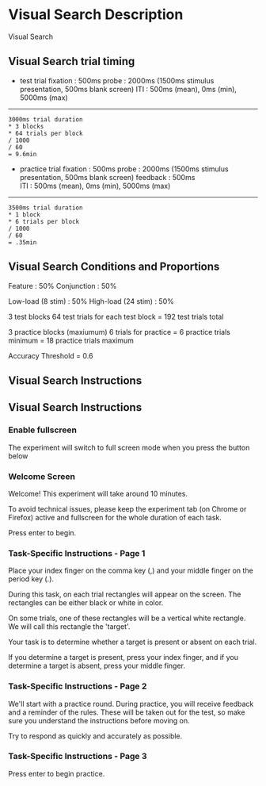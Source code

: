 # Visual Search Description
Visual Search 

## Visual Search trial timing
- test trial
fixation : 500ms
probe : 2000ms (1500ms stimulus presentation, 500ms blank screen)
ITI : 500ms (mean), 0ms (min), 5000ms (max)

--- 
```code 
3000ms trial duration 
* 3 blocks
* 64 trials per block 
/ 1000 
/ 60
= 9.6min
```

- practice trial
fixation : 500ms
probe : 2000ms (1500ms stimulus presentation, 500ms blank screen)
feedback : 500ms  
ITI : 500ms (mean), 0ms (min), 5000ms (max)

--- 
```code 
3500ms trial duration 
* 1 block
* 6 trials per block 
/ 1000 
/ 60
= .35min
```

## Visual Search Conditions and Proportions
Feature : 50%
Conjunction : 50%

Low-load (8 stim) : 50%
High-load (24 stim) : 50%

3 test blocks
64 test trials for each test block
= 192 test trials total 

3 practice blocks (maxiumum)
6 trials for practice
= 6 practice trials minimum
= 18 practice trials maximum

Accuracy Threshold = 0.6

## Visual Search Instructions

## Visual Search Instructions

### Enable fullscreen
The experiment will switch to full screen mode when you press the button below

### Welcome Screen
Welcome! This experiment will take around 10 minutes.

To avoid technical issues, please keep the experiment tab (on Chrome or Firefox) active and fullscreen for the whole duration of each task.

Press enter to begin.

### Task-Specific Instructions - Page 1

Place your index finger on the comma key (,) and your middle finger on the period key (.).

During this task, on each trial rectangles will appear on the screen. The rectangles can be either black or white in color.

<!-- Change instructions to remove "if you determine"? Make it simpler? -->
On some trials, one of these rectangles will be a vertical white rectangle. We will call this rectangle the 'target'.

Your task is to determine whether a target is present or absent on each trial.

If you determine a target is present, press your index finger, and if you determine a target is absent, press your middle finger.

### Task-Specific Instructions - Page 2
We'll start with a practice round. During practice, you will receive feedback and a reminder of the rules. These will be taken out for the test, so make sure you understand the instructions before moving on.

Try to respond as quickly and accurately as possible.

### Task-Specific Instructions - Page 3
Press enter to begin practice.